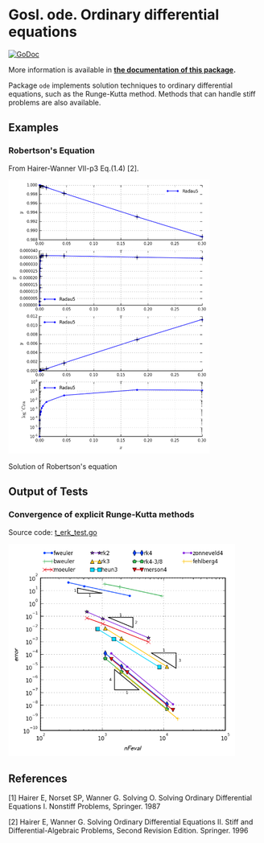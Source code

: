 # Gosl. ode. Ordinary differential equations

[![GoDoc](https://godoc.org/github.com/cpmech/gosl/ode?status.svg)](https://godoc.org/github.com/cpmech/gosl/ode) 

More information is available in **[the documentation of this package](https://godoc.org/github.com/cpmech/gosl/ode).**

Package `ode` implements solution techniques to ordinary differential equations, such as the
Runge-Kutta method. Methods that can handle stiff problems are also available.

## Examples

### Robertson's Equation

From Hairer-Wanner VII-p3 Eq.(1.4) [2].

<div id="container">
<p><img src="../examples/figs/rober.png" width="400"></p>
Solution of Robertson's equation
</div>


## Output of Tests

### Convergence of explicit Runge-Kutta methods

Source code: <a href="t_erk_test.go">t_erk_test.go</a>

<div id="container">
<p><img src="../examples/figs/t_erk04.png" width="450"></p>
</div>


## References

[1] Hairer E, Norset SP, Wanner G. Solving O. Solving Ordinary Differential Equations I. Nonstiff
Problems, Springer. 1987

[2] Hairer E, Wanner G. Solving Ordinary Differential Equations II. Stiff and Differential-Algebraic
Problems, Second Revision Edition. Springer. 1996
